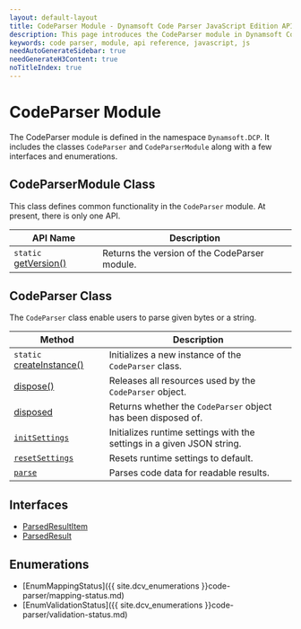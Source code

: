 ```yaml
---
layout: default-layout
title: CodeParser Module - Dynamsoft Code Parser JavaScript Edition API
description: This page introduces the CodeParser module in Dynamsoft Code Parser JavaScript Edition.
keywords: code parser, module, api reference, javascript, js
needAutoGenerateSidebar: true
needGenerateH3Content: true
noTitleIndex: true
---
```

<!-- 2.0.20 -- Updated on 12/11/2023-->

# CodeParser Module

The CodeParser module is defined in the namespace `Dynamsoft.DCP`. It includes the classes `CodeParser` and `CodeParserModule` along with a few interfaces and enumerations.

## CodeParserModule Class

This class defines common functionality in the `CodeParser` module. At present, there is only one API.

| API Name                                                          | Description                                   |
| ----------------------------------------------------------------- | --------------------------------------------- |
| `static` [getVersion()](./code-parser-module-class.md#getversion) | Returns the version of the CodeParser module. |

## CodeParser Class

The `CodeParser` class enable users to parse given bytes or a string.

| Method                                                       | Description                                                            |
| ------------------------------------------------------------ | ---------------------------------------------------------------------- |
| `static` [createInstance()](./code-parser.md#createinstance) | Initializes a new instance of the `CodeParser` class.                  |
| [dispose()](./code-parser.md#dispose)                        | Releases all resources used by the `CodeParser` object.                |
| [disposed](./code-parser.md#disposed)                        | Returns whether the `CodeParser` object has been disposed of.          |
| [`initSettings`](./code-parser.md#initsettings)              | Initializes runtime settings with the settings in a given JSON string. |
| [`resetSettings`](./code-parser.md#resetsettings)            | Resets runtime settings to default.                                    |
| [`parse`](./code-parser.md#parse)                            | Parses code data for readable results.                                 |

## Interfaces

* [ParsedResultItem](./interface/parsed-result-item.md)
* [ParsedResult](./interface/parsed-result.md)

## Enumerations

* [EnumMappingStatus]({{ site.dcv_enumerations }}code-parser/mapping-status.md)
* [EnumValidationStatus]({{ site.dcv_enumerations }}code-parser/validation-status.md)